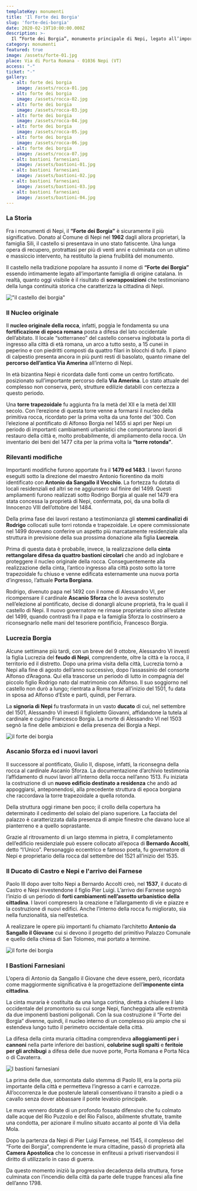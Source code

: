 ```yaml
---
templateKey: monumenti
title: 'Il Forte dei Borgia'
slug: 'forte-dei-borgia'
date: 2020-02-19T10:00:00.000Z
description: >-
  Il “Forte dei Borgia”, monumento principale di Nepi, legato all’importante famiglia catalana è, oggi, il risultato di sovrapposizioni che testimoniano la continuità storica della nostra meravigliosa cittadina.
category: monumenti
featured: true
image: /assets/forte-01.jpg
place: Via di Porta Romana - 01036 Nepi (VT)
access: "-"
ticket: "-"
gallery:
  - alt: forte dei borgia
    image: /assets/rocca-01.jpg
  - alt: forte dei borgia
    image: /assets/rocca-02.jpg
  - alt: forte dei borgia
    image: /assets/rocca-03.jpg
  - alt: forte dei borgia
    image: /assets/rocca-04.jpg
  - alt: forte dei borgia
    image: /assets/rocca-05.jpg
  - alt: forte dei borgia
    image: /assets/rocca-06.jpg
  - alt: forte dei borgia
    image: /assets/rocca-07.jpg
  - alt: bastioni farnesiani
    image: /assets/bastioni-01.jpg
  - alt: bastioni farnesiani
    image: /assets/bastioni-02.jpg
  - alt: bastioni farnesiani
    image: /assets/bastioni-03.jpg
  - alt: bastioni farnesiani
    image: /assets/bastioni-04.jpg
---
```

### La Storia

Fra i monumenti di Nepi, il **“Forte dei Borgia”** è sicuramente il più significativo. Donato al Comune di Nepi nel **1962** dagli allora proprietari, la famiglia Sili, il castello si presentava in uno stato fatiscente. Una lunga opera di recupero, protrattasi per più di venti anni e culminata con un ultimo e massiccio intervento, ha restituito la piena fruibilità del monumento.

Il castello nella tradizione popolare ha assunto il nome di **“Forte dei Borgia”** essendo intimamente legato all’importante famiglia di origine catalana. In realtà, quanto oggi visibile è il risultato di **sovrapposizioni** che testimoniano della lunga continuità storica che caratterizza la cittadina di Nepi.

!["il castello dei borgia"](/assets/forte_01.jpg)

### Il Nucleo originale

Il **nucleo originale della rocca**, infatti, poggia le fondamenta su una **fortificazione di epoca romana** posta a difesa del lato occidentale dell’abitato. Il locale “sotterraneo” del castello conserva inglobata la porta di ingresso alla città di età romana, un arco a tutto sesto, a 15 cunei in peperino e con piedritti composti da quattro filari in blocchi di tufo. Il piano di calpestio presenta ancora in più punti resti di basolato, quanto rimane del **percorso dell’antica Via Amerina** all’interno di Nepi.

In età bizantina Nepi è ricordata dalle fonti come un centro fortificato. posizionato sull’importante percorso della **Via Amerina**. Lo stato attuale del complesso non conserva, però, strutture edilizie databili con certezza a questo periodo.

Una **torre trapezoidale** fu aggiunta fra la metà del XII e la metà del XIII secolo. Con l’erezione di questa torre venne a formarsi il nucleo della  primitiva rocca, ricordato per la prima volta da una fonte del ‘300. Con l’elezione al pontificato di Alfonso Borgia nel 1455 si aprì per Nepi un periodo di importanti cambiamenti urbanistici che comportarono lavori di restauro della città  e, molto probabilmente, di ampliamento della rocca. Un inventario dei beni del 1477 cita per la prima volta la **“torre rotonda”**.

### Rilevanti modifiche

Importanti modifiche furono apportate fra il **1479 ed 1483**. I lavori furono eseguiti sotto la direzione del maestro Antonio fiorentino da molti identificato con **Antonio da Sangallo il Vecchio**. La fortezza fu dotata di locali residenziali ed altri se ne aggiunsero sul finire del 1499. Questi ampliamenti furono realizzati sotto Rodrigo Borgia al quale nel 1479 era stata concessa la proprietà di Nepi, confermata, poi, da una bolla di Innocenzo VIII dell’ottobre del 1484.

Della prima fase dei lavori restano a testimonianza gli **stemmi cardinalizi di Rodrigo** collocati sulle torri rotonda e trapezoidale. Le opere commissionate nel 1499 dovevano conferire un aspetto più marcatamente residenziale alla struttura in previsione della sua prossima donazione alla figlia **Lucrezia**.

Prima di questa data è probabile, invece, la realizzazione della **cinta rettangolare difesa da quattro bastioni circolari** che andò ad inglobare e proteggere il nucleo originale della rocca. Conseguentemente alla realizzazione della cinta, l’antico ingresso alla città posto sotto la torre trapezoidale fu chiuso e venne edificata esternamente una nuova porta d’ingresso, l’attuale **Porta Borgiana**.

Rodrigo, divenuto papa nel 1492 con il nome di Alessandro VI,  per ricompensare il cardinale **Ascanio Sforza** che lo aveva sostenuto nell’elezione al pontificato, decise di donargli alcune proprietà, fra le quali il castello di Nepi. Il nuovo governatore ne rimase proprietario sino all’estate del 1499, quando contrasti fra il papa e la famiglia Sforza lo costrinsero a riconsegnarlo nelle mani del tesoriere pontificio, Francesco Borgia.

### Lucrezia Borgia

Alcune settimane più tardi, con un breve del 9 ottobre, Alessandro VI  investì la figlia Lucrezia del **feudo di Nepi**, comprendente, oltre la città e la rocca, il territorio ed il distretto. Dopo una prima visita della città, Lucrezia tornò a Nepi alla fine di agosto dell’anno successivo, dopo l’assassinio del consorte Alfonso d’Aragona. Qui ella trascorse un periodo di lutto in compagnia del piccolo figlio Rodrigo nato dal matrimonio con Alfonso. Il suo soggiorno nel castello non durò a lungo; rientrata a Roma forse all’inizio del 1501, fu data in sposa ad Alfonso d’Este e partì, quindi, per Ferrara.

La **signoria di Nepi** fu trasformata in un vasto **ducato** di cui, nel settembre del 1501, Alessandro VI investì il figlioletto Giovanni, affidandone la tutela al cardinale e cugino Francesco Borgia. La morte di Alessandro VI nel 1503 segnò la fine delle ambizioni e della presenza dei Borgia a Nepi.

![il forte dei borgia](/assets/forte_02.jpg)

### Ascanio Sforza ed i nuovi lavori

Il successore al pontificato, Giulio II, dispose, infatti, la riconsegna della rocca al cardinale Ascanio Sforza. La documentazione d’archivio testimonia l’affidamento di nuovi lavori all’interno della rocca nell’anno 1513. Fu iniziata la costruzione di un **nuovo edificio destinato a residenza** che andò ad appoggiarsi, anteponendosi, alla precedente struttura di epoca borgiana che raccordava la torre trapezoidale a quella rotonda.

Della struttura oggi rimane ben poco; il crollo della copertura ha determinato il cedimento del solaio del piano superiore. La facciata del palazzo è caratterizzata dalla presenza di ampie finestre che davano luce al pianterreno e a quello soprastante.

Grazie al ritrovamento di un largo stemma in pietra, il completamento dell’edificio residenziale può essere collocato all’epoca di **Bernardo Accolti**, detto “l’Unico”. Personaggio eccentrico e famoso poeta, fu governatore di Nepi e proprietario della rocca dal settembre del 1521 all’inizio del 1535.

### Il Ducato di Castro e Nepi e l'arrivo dei Farnese

Paolo III dopo aver tolto Nepi a Bernardo Accolti creò, nel **1537**, il ducato di Castro e Nepi investendone il figlio Pier Luigi. L’arrivo dei Farnese segnò l’inizio di un periodo di **forti cambiamenti nell’assetto urbanistico della cittadina**. I lavori compresero la creazione e l’allargamento di vie e piazze e la costruzione di nuovi edifici. Anche l’interno della rocca fu migliorato, sia nella funzionalità, sia nell’estetica.

A realizzare le opere più importanti fu chiamato l’architetto **Antonio da Sangallo il Giovane** cui si devono il progetto del primitivo Palazzo Comunale e quello della chiesa di San Tolomeo, mai portato a termine.

![il forte dei borgia](/assets/rocca-01.jpg)

### I Bastioni Farnesiani

L’opera di Antonio da Sangallo il Giovane che deve essere, però, ricordata come maggiormente significativa è la progettazione dell’**imponente cinta cittadina**.

La cinta muraria è costituita da una lunga cortina, diretta a chiudere il lato occidentale del promontorio su cui sorge Nepi, fiancheggiata alle estremità da due imponenti bastioni poligonali. Con la sua costruzione il “Forte dei Borgia“ divenne, quindi, il nucleo interno di un complesso più ampio che si estendeva lungo tutto il perimetro occidentale della città.

La difesa della cinta muraria cittadina comprendeva **alloggiamenti per i cannoni** nella parte inferiore dei bastioni, **colubrine sugli spalti** e **feritoie per gli archibugi** a difesa delle due nuove porte, Porta Romana e Porta Nica o di Cavaterra.

![I bastioni farnesiani](/assets/bastioni-03.jpg)

La prima delle due, sormontata dallo stemma di Paolo III, era la porta più importante della città e permetteva l’ingresso a carri e carrozze. All’occorrenza le due posterule laterali consentivano il transito a piedi o a cavallo senza dover abbassare il ponte levatoio principale.

Le mura vennero dotate di un profondo fossato difensivo che fu colmato dalle acque del Rio Puzzolo e del Rio Falisco, abilmente sfruttate, tramite una condotta, per azionare il mulino situato accanto al ponte di Via della Mola.

Dopo la partenza da Nepi di Pier Luigi Farnese, nel 1545, il complesso del “Forte dei Borgia”, comprendente le mura cittadine, passò di proprietà alla **Camera Apostolica** che lo concesse in enfiteusi a privati riservandosi il diritto di utilizzarlo in caso di guerra.

Da questo momento iniziò la progressiva decadenza della struttura, forse culminata con l’incendio della città da parte delle truppe francesi alla fine dell’anno 1798.
